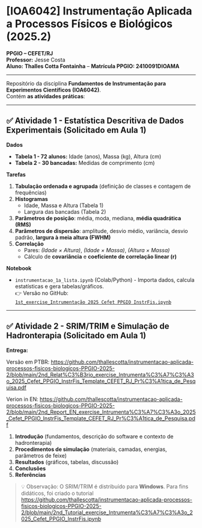 # [IOA6042] Instrumentação Aplicada a Processos Físicos e Biológicos (2025.2)
**PPGIO – CEFET/RJ**  
**Professor:** Jesse Costa  
**Aluno:** **Thalles Cotta Fontainha** – **Matrícula PPGIO: 2410091DIOAMA**  

---

Repositório da disciplina **Fundamentos de Instrumentação para Experimentos Científicos (IOA6042)**.  
Contém **as atividades práticas**:

---

## ✅ Atividade 1 - Estatística Descritiva de Dados Experimentais (Solicitado em Aula 1)

**Dados**  
- **Tabela 1 - 72 alunos:** Idade (anos), Massa (kg), Altura (cm)  
- **Tabela 2 - 30 bancadas:** Medidas de comprimento (cm)

**Tarefas**
1. **Tabulação ordenada e agrupada** (definição de classes e contagem de frequências)  
2. **Histogramas**  
   - Idade, Massa e Altura (Tabela 1)  
   - Largura das bancadas (Tabela 2)
3. **Parâmetros de posição**: média, moda, mediana, **média quadrática (RMS)**  
4. **Parâmetros de dispersão**: amplitude, desvio médio, variância, desvio padrão, **largura à meia altura (FWHM)**  
5. **Correlação**  
   - Pares: *(Idade × Altura)*, *(Idade × Massa)*, *(Altura × Massa)*  
   - Cálculo de **covariância** e **coeficiente de correlação linear (r)**

**Notebook**  
- `instrumentacao_1a_lista.ipynb` (Colab/Python) - Importa dados, calcula estatísticas e gera tabelas/gráficos.  
  👉 Versão no GitHub:  
[  `1st_exercise_Intrumentação 2025 Cefet PPGIO InstrFis.ipynb`](https://github.com/thallescotta/instrumentacao-aplicada-processos-fisicos-biologicos-PPGIO-2025-2/blob/main/1st_exercise_Intrumenta%C3%A7%C3%A3o%C2%A02025_Cefet_PPGIO_InstrFis.ipynb)

---

## ✅ Atividade 2 - SRIM/TRIM e Simulação de Hadronterapia (Solicitado em Aula 1)

**Entrega:**  

Versão em PTBR:
https://github.com/thallescotta/instrumentacao-aplicada-processos-fisicos-biologicos-PPGIO-2025-2/blob/main/2nd_Relat%C3%B3rio_exercise_Intrumenta%C3%A7%C3%A3o_2025_Cefet_PPGIO_InstrFis_Template_CEFET_RJ_Pr%C3%A1tica_de_Pesquisa.pdf

Verion in EN:
https://github.com/thallescotta/instrumentacao-aplicada-processos-fisicos-biologicos-PPGIO-2025-2/blob/main/2nd_Report_EN_exercise_Intrumenta%C3%A7%C3%A3o_2025_Cefet_PPGIO_InstrFis_Template_CEFET_RJ_Pr%C3%A1tica_de_Pesquisa.pdf

1. **Introdução** (fundamentos, descrição do software e contexto de hadronterapia)  
2. **Procedimentos de simulação** (materiais, camadas, energias, parâmetros de feixe)  
3. **Resultados** (gráficos, tabelas, discussão)  
4. **Conclusões**  
5. **Referências**

> 💡 Observação: O SRIM/TRIM é distribuído para **Windows**. Para fins didáticos, foi criado o tutorial https://github.com/thallescotta/instrumentacao-aplicada-processos-fisicos-biologicos-PPGIO-2025-2/blob/main/2nd_Tutorial_exercise_Intrumenta%C3%A7%C3%A3o_2025_Cefet_PPGIO_InstrFis.ipynb 
